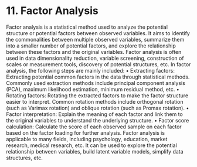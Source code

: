 # 11. Factor Analysis

Factor analysis is a statistical method used to analyze the potential structure or potential factors between observed variables. It aims to identify the commonalities between multiple observed variables, summarize them into a smaller number of potential factors, and explore the relationship between these factors and the original variables. Factor analysis is often used in data dimensionality reduction, variable screening, construction of scales or measurement tools, discovery of potential structures, etc.
In factor analysis, the following steps are mainly included:
• Extracting factors: Extracting potential common factors in the data through statistical methods. Commonly used extraction methods include principal component analysis (PCA), maximum likelihood estimation, minimum residual method, etc.
• Rotating factors: Rotating the extracted factors to make the factor structure easier to interpret. Common rotation methods include orthogonal rotation (such as Varimax rotation) and oblique rotation (such as Promax rotation).
• Factor interpretation: Explain the meaning of each factor and link them to the original variables to understand the underlying structure.
• Factor score calculation: Calculate the score of each observed sample on each factor based on the factor loading for further analysis.
Factor analysis is applicable to many fields, including psychology, education, market research, medical research, etc. It can be used to explore the potential relationship between variables, build latent variable models, simplify data structures, etc.